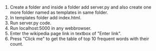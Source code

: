 1) Create a folder and inside a folder add server.py and also create one more folder named as templates in same folder.
2) In templates folder add index.html.
2) Run server.py code.
3) Run localhost:5000 in any webbrowser.
4) Enter the wikipedia page link in textbox of "Enter link".
5) Press "Click me" to get the table of top 10 frequent words with their count.
